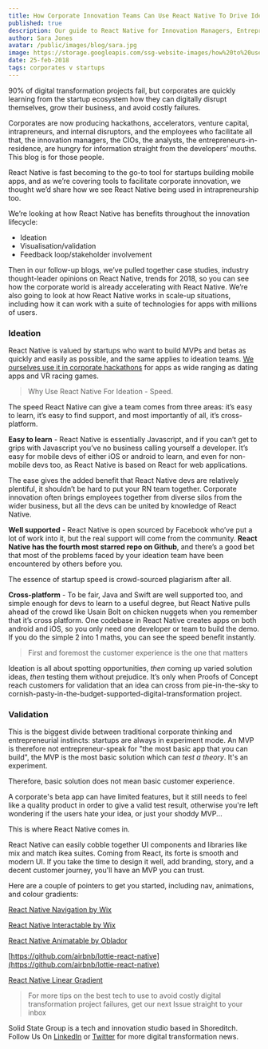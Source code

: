 ```yaml
---
title: How Corporate Innovation Teams Can Use React Native To Drive Ideation, Visualisation, and Stakeholder Buy-In
published: true
description: Our guide to React Native for Innovation Managers, Entrepreneurs-in-Residence, CIOs, and Entrepreneurs.
author: Sara Jones
avatar: /public/images/blog/sara.jpg
image: https://storage.googleapis.com/ssg-website-images/how%20to%20use%20react%20native%20to%20drive%20ideation/react%20native%20to%20drive%20ideation%20header.jpg
date: 25-feb-2018
tags: corporates v startups
---
```


90% of digital transformation projects fail, but corporates are quickly learning from the startup ecosystem how they can digitally disrupt themselves, grow their business, and avoid costly failures. 

Corporates are now producing hackathons, accelerators, venture capital, intrapreneurs, and internal disruptors, and the employees who facilitate all that, the innovation managers, the CIOs, the analysts, the entrepreneurs-in-residence, are hungry for information straight from the developers’ mouths. This blog is for those people.

React Native is fast becoming to the go-to tool for startups building mobile apps, and as we’re covering tools to facilitate corporate innovation, we thought we’d share how we see React Native being used in intrapreneurship too.

We’re looking at how React Native has benefits throughout the innovation lifecycle:

- Ideation
- Visualisation/validation
- Feedback loop/stakeholder involvement

Then in our follow-up blogs, we’ve pulled together case studies, industry thought-leader opinions on React Native, trends for 2018, so you can see how the corporate world is already accelerating with React Native. We’re also going to look at how React Native works in scale-up situations, including how it can work with a suite of technologies for apps with millions of users.

### Ideation 

React Native is valued by startups who want to build MVPs and betas as quickly and easily as possible, and the same applies to ideation teams. <a href="/2018/02/05/2018/Glenfiddich-Stag-Racing-When-Whisky-Meets-Hackathons/" target="_blank">We ourselves use it in corporate hackathons</a> for apps as wide ranging as dating apps and VR racing games.

>Why Use React Native For Ideation - Speed.

The speed React Native can give a team comes from three areas: it’s easy to learn, it’s easy to find support, and most importantly of all, it’s cross-platform.

**Easy to learn** - React Native is essentially Javascript, and if you can’t get to grips with Javascript you’ve no business calling yourself a developer. It’s easy for mobile devs of either iOS or android to learn, and even for non-mobile devs too, as React Native is based on React for web applications.

The ease gives the added benefit that React Native devs are relatively plentiful, it shouldn’t be hard to put your RN team together. Corporate innovation often brings employees together from diverse silos from the wider business, but all the devs can be united by knowledge of React Native.

**Well supported** - React Native is open sourced by Facebook who’ve put a lot of work into it, but the real support will come from the community. **React Native has the fourth most starred repo on Github**, and there’s a good bet that most of the problems faced by your ideation team have been encountered by others before you.

The essence of startup speed is crowd-sourced plagiarism after all.

**Cross-platform** - To be fair, Java and Swift are well supported too, and simple enough for devs to learn to a useful degree, but React Native pulls ahead of the crowd like Usain Bolt on chicken nuggets when you remember that it’s cross platform. One codebase in React Native creates apps on both android and iOS, so you only need one developer or team to build the demo. If you do the simple 2 into 1 maths, you can see the speed benefit instantly.

>First and foremost the customer experience is the one that matters

Ideation is all about spotting opportunities, *then* coming up varied solution ideas, *then* testing them without prejudice. It’s only when Proofs of Concept reach customers for validation that an idea can cross from pie-in-the-sky to cornish-pasty-in-the-budget-supported-digital-transformation project. 

### Validation

This is the biggest divide between traditional corporate thinking and entrepreneurial instincts: startups are always in experiment mode. An MVP is therefore not entrepreneur-speak for "the most basic app that you can build", the MVP is the most basic solution which can *test a theory*. It's an experiment.

Therefore, basic solution does not mean basic customer experience. 

A corporate's beta app can have limited features, but it still needs to feel like a quality product in order to give a valid test result, otherwise you're left wondering if the users hate your idea, or just your shoddy MVP...

This is where React Native comes in.

React Native can easily cobble together UI components and libraries like mix and match ikea suites. Coming from React, its forte is smooth and modern UI. If you take the time to design it well, add branding, story, and a decent customer journey, you'll have an MVP you can trust.

Here are a couple of pointers to get you started, including nav, animations, and colour gradients:

[React Native Navigation by Wix](https://github.com/wix/react-native-navigation)

[React Native Interactable by Wix](https://github.com/wix/react-native-interactable)

[React Native Animatable by Oblador](https://github.com/oblador/react-native-animatable)

[https://github.com/airbnb/lottie-react-native](https://github.com/airbnb/lottie-react-native)

[React Native Linear Gradient](https://github.com/react-native-community/react-native-linear-gradient)

> For more tips on the best tech to use to avoid costly digital transformation project failures, get our next Issue straight to your inbox

Solid State Group is a tech and innovation studio based in Shoreditch. Follow Us On [LinkedIn](https://www.linkedin.com/company/solid-state-group/) or [Twitter](https://twitter.com/solidstategroup) for more digital transformation news.
